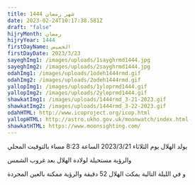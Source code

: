 ```yaml
---
title: شهر رمضان 1444
date: 2023-02-24T10:17:38.581Z
draft: "false"
hijryMonth: رمضان
hijryYear: 1444
firstDayName: الخميس
firstDayDate: 2023/3/23
sayeghImg1: /images/uploads/1sayghrmd1444.jpg
sayeghImg2: /images/uploads/2sayghrmd1444.jpg
odahImg1: /images/uploads/1odeh1444rmd.gif
odahImg2: /images/uploads/2odeh1444rmd.gif
yallopImg1: /images/uploads/1yloprmd1444.gif
yallopImg2: /images/uploads/2yloprmd1444.gif
shawkatImg1: /images/uploads/1444rmd_3-21-2023.gif
shawkatImg2: /images/uploads/1444rmd_3-22-2023.gif
odahHTML: http://www.icoproject.org/icop.html
yallopHTML: http://astro.ukho.gov.uk/moonwatch/index.html
shawkatHTML: https://www.moonsighting.com/
---
```

ي﻿ولد الهلال يوم الثلاثاء 2023/3/21 الساعة 8:23 مساء بالتوقيت المحلي

و﻿الرؤية مستحيلة لولادة الهلال بعد غروب الشمس

و﻿ في الليلة التالية يمكث الهلال 52 دقيقة والرؤية ممكنة بالعين المجردة